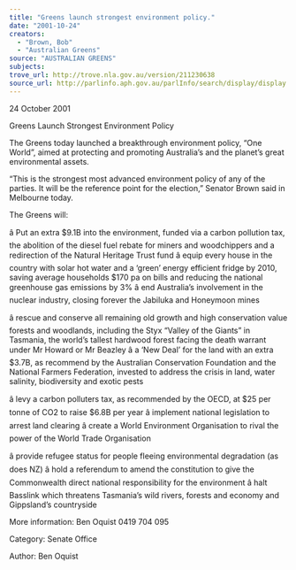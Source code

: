 ```yaml
---
title: "Greens launch strongest environment policy."
date: "2001-10-24"
creators:
  - "Brown, Bob"
  - "Australian Greens"
source: "AUSTRALIAN GREENS"
subjects:
trove_url: http://trove.nla.gov.au/version/211230638
source_url: http://parlinfo.aph.gov.au/parlInfo/search/display/display.w3p;query=Id%3A%22media/pressrel/GW856%22
---
```


 24 October 2001

 Greens Launch Strongest Environment Policy

 The Greens today launched a breakthrough environment policy, “One World”, aimed at protecting and promoting Australia’s and the planet’s great environmental assets.

 “This is the strongest most advanced environment policy of any of the parties. It will be the reference point for the election,” Senator Brown said in Melbourne today.

 The Greens will:

 â Put an extra $9.1B into the environment, funded via a carbon pollution tax, the abolition of the diesel fuel rebate for miners and woodchippers and a redirection of the Natural Heritage Trust fund â equip every house in the country with solar hot water and a ‘green’ energy efficient fridge by 2010, saving average households $170 pa on bills and reducing the national greenhouse gas emissions by 3% â end Australia’s involvement in the nuclear industry, closing forever the Jabiluka and Honeymoon mines

 â rescue and conserve all remaining old growth and high conservation value forests and woodlands, including the Styx “Valley of the Giants” in Tasmania, the world’s tallest hardwood forest facing the death warrant under Mr Howard or Mr Beazley â a ‘New Deal’ for the land with an extra $3.7B, as recommend by the Australian Conservation Foundation and the National Farmers Federation, invested to address the crisis in land, water salinity, biodiversity and exotic pests

 â levy a carbon polluters tax, as recommended by the OECD, at $25 per tonne of CO2 to raise $6.8B per year â implement national legislation to arrest land clearing â create a World Environment Organisation to rival the power of the World Trade Organisation

 â provide refugee status for people fleeing environmental degradation (as does NZ) â hold a referendum to amend the constitution to give the Commonwealth direct national responsibility for the environment â halt Basslink which threatens Tasmania’s wild rivers, forests and economy and Gippsland’s countryside

 More information: Ben Oquist 0419 704 095

 Category:  Senate Office

 Author:  Ben Oquist

